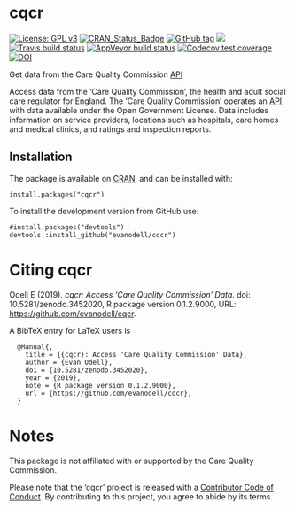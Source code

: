 
<!-- README.md is generated from README.Rmd. Please edit that file -->

# cqcr

<!-- badges: start -->

[![License: GPL
v3](https://img.shields.io/badge/License-GPLv3-blue.svg)](https://www.gnu.org/licenses/gpl-3.0)
[![CRAN\_Status\_Badge](https://www.r-pkg.org/badges/version/cqcr)](https://cran.r-project.org/package=cqcr)
[![GitHub
tag](https://img.shields.io/github/tag/evanodell/cqcr.svg)](https://github.com/evanodell/cqcr)
[![](https://cranlogs.r-pkg.org/badges/grand-total/cqcr)](https://dgrtwo.shinyapps.io/cranview/)
[![Travis build
status](https://travis-ci.org/evanodell/cqcr.svg?branch=master)](https://travis-ci.org/evanodell/cqcr)
[![AppVeyor build
status](https://ci.appveyor.com/api/projects/status/github/evanodell/cqcr?branch=master&svg=true)](https://ci.appveyor.com/project/evanodell/cqcr)
[![Codecov test
coverage](https://codecov.io/gh/evanodell/cqcr/branch/master/graph/badge.svg)](https://codecov.io/gh/evanodell/cqcr?branch=master)
[![DOI](https://zenodo.org/badge/204009825.svg)](https://zenodo.org/badge/latestdoi/204009825)
<!-- badges: end -->

Get data from the Care Quality Commission
[API](https://anypoint.mulesoft.com/exchange/portals/care-quality-commission-5/4d36bd23-127d-4acf-8903-ba292ea615d4/cqc-syndication-1/)

Access data from the ‘Care Quality Commission’, the health and adult
social care regulator for England. The ‘Care Quality Commission’
operates an
[API](https://www.cqc.org.uk/about-us/transparency/using-cqc-data#api),
with data available under the Open Government License. Data includes
information on service providers, locations such as hospitals, care
homes and medical clinics, and ratings and inspection reports.

## Installation

The package is available on
[CRAN](https://cran.r-project.org/package=cqcr), and can be installed
with:

    install.packages("cqcr")

To install the development version from GitHub use:

    #install.packages("devtools")
    devtools::install_github("evanodell/cqcr")

# Citing cqcr

Odell E (2019). *cqcr: Access ‘Care Quality Commission’ Data*. doi:
10.5281/zenodo.3452020, R package version 0.1.2.9000, URL:
<https://github.com/evanodell/cqcr>.

A BibTeX entry for LaTeX users is

``` 
  @Manual{,
    title = {{cqcr}: Access 'Care Quality Commission' Data},
    author = {Evan Odell},
    doi = {10.5281/zenodo.3452020},
    year = {2019},
    note = {R package version 0.1.2.9000},
    url = {https://github.com/evanodell/cqcr},
  }
```

# Notes

This package is not affiliated with or supported by the Care Quality
Commission.

Please note that the ‘cqcr’ project is released with a [Contributor Code
of
Conduct](https://github.com/evanodell/cqcr/blob/master/CODE_OF_CONDUCT.md).
By contributing to this project, you agree to abide by its terms.
